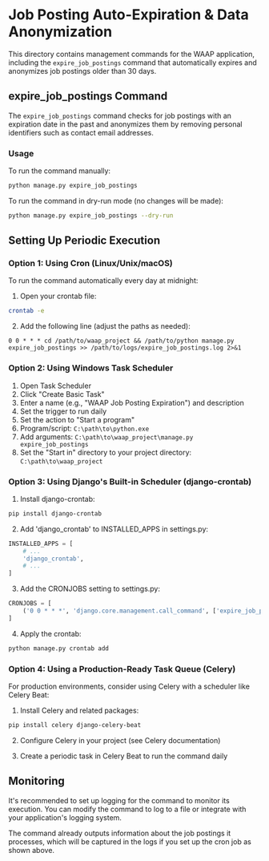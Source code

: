 # Job Posting Auto-Expiration & Data Anonymization

This directory contains management commands for the WAAP application, including the `expire_job_postings` command that automatically expires and anonymizes job postings older than 30 days.

## expire_job_postings Command

The `expire_job_postings` command checks for job postings with an expiration date in the past and anonymizes them by removing personal identifiers such as contact email addresses.

### Usage

To run the command manually:

```bash
python manage.py expire_job_postings
```

To run the command in dry-run mode (no changes will be made):

```bash
python manage.py expire_job_postings --dry-run
```

## Setting Up Periodic Execution

### Option 1: Using Cron (Linux/Unix/macOS)

To run the command automatically every day at midnight:

1. Open your crontab file:

```bash
crontab -e
```

2. Add the following line (adjust the paths as needed):

```
0 0 * * * cd /path/to/waap_project && /path/to/python manage.py expire_job_postings >> /path/to/logs/expire_job_postings.log 2>&1
```

### Option 2: Using Windows Task Scheduler

1. Open Task Scheduler
2. Click "Create Basic Task"
3. Enter a name (e.g., "WAAP Job Posting Expiration") and description
4. Set the trigger to run daily
5. Set the action to "Start a program"
6. Program/script: `C:\path\to\python.exe`
7. Add arguments: `C:\path\to\waap_project\manage.py expire_job_postings`
8. Set the "Start in" directory to your project directory: `C:\path\to\waap_project`

### Option 3: Using Django's Built-in Scheduler (django-crontab)

1. Install django-crontab:

```bash
pip install django-crontab
```

2. Add 'django_crontab' to INSTALLED_APPS in settings.py:

```python
INSTALLED_APPS = [
    # ...
    'django_crontab',
    # ...
]
```

3. Add the CRONJOBS setting to settings.py:

```python
CRONJOBS = [
    ('0 0 * * *', 'django.core.management.call_command', ['expire_job_postings']),
]
```

4. Apply the crontab:

```bash
python manage.py crontab add
```

### Option 4: Using a Production-Ready Task Queue (Celery)

For production environments, consider using Celery with a scheduler like Celery Beat:

1. Install Celery and related packages:

```bash
pip install celery django-celery-beat
```

2. Configure Celery in your project (see Celery documentation)

3. Create a periodic task in Celery Beat to run the command daily

## Monitoring

It's recommended to set up logging for the command to monitor its execution. You can modify the command to log to a file or integrate with your application's logging system.

The command already outputs information about the job postings it processes, which will be captured in the logs if you set up the cron job as shown above.
